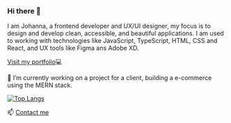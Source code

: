 ### Hi there 👋

I am Johanna, a frontend developer and UX/UI designer, my focus is to design and develop clean, accessible, and beautiful applications. I am used to working with technologies like JavaScript, TypeScript, HTML, CSS and React, and UX tools like Figma ans Adobe XD.


[Visit my portfolio](https://johannakronqvist.com/):computer: 

🔭 I’m currently working on a project for a client, building a e-commerce using the MERN stack.

[![Top Langs](https://github-readme-stats.vercel.app/api/top-langs/?username=johannakronqvist&size_weight=0.5&count_weight=0.5)](https://github.com/anuraghazra/github-readme-stats)

📫 [Contact me](https://johannakronqvist.com/contact)
<!--
**Johannakronqvist/johannakronqvist** is a ✨ _special_ ✨ repository because its `README.md` (this file) appears on your GitHub profile.

Here are some ideas to get you started:

- 🔭 I’m currently working on ...
- 🌱 I’m currently learning ...
- 👯 I’m looking to collaborate on ...
- 🤔 I’m looking for help with ...
- 💬 Ask me about ...
- 📫 How to reach me: ...
- 😄 Pronouns: ...
- ⚡ Fun fact: ...
-->
